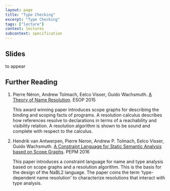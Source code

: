 ```yaml
---
layout: page
title: "Type Checking"
excerpt: "Type Checking"
tags: ["lecture"]
context: lectures
subcontext: specification
---
```


## Slides

to appear


## Further Reading
1. Pierre Néron, Andrew Tolmach, Eelco Visser, Guido Wachsmuth. [A Theory of Name Resolution](http://researchr.org/publication/NeronTVW15). ESOP 2015    This award winning paper introduces scope graphs for describing the binding and scoping facts of programs. A resolution calculus describes how references resolve to declarations in terms of a reachability and visibility relation. A resolution algorithm is shown to be sound and complete with respect to the calculus.     2. Hendrik van Antwerpen, Pierre Neron, Andrew P. Tolmach, Eelco Visser, Guido Wachsmuth. [A Constraint Language for Static Semantic Analysis based on Scope Graphs](http://researchr.org/publication/AntwerpenNTVW16). PEPM 2016
    This paper introduces a constraint language for name and type analysis based on scope graphs and a resolution algorithm. This is the basis for the design of the NaBL2 language. The paper coins the term 'type-dependent name resolution' to characterize resolutions that interact with type analysis.
